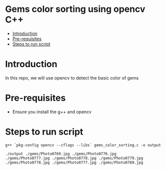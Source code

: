 # Gems color sorting using opencv C++
- [Introduction](#Introduction)
- [Pre-requisites](#pre-requisites)
- [Steps to run script](#Steps-to-run-script)

# Introduction
In this repo, we will use opencv to detect the basic color of gems

# Pre-requisites 
* Ensure you install the g++ and opencv

# Steps to run script
```
g++ `pkg-config opencv --cflags --libs` gems_color_sorting.c -o output

```
```
./output ./gems/Photo0769.jpg ./gems/Photo0776.jpg ./gems/Photo0777.jpg ./gems/Photo0778.jpg ./gems/Photo0779.jpg ./gems/Photo0778.jpg ./gems/Photo0777.jpg ./gems/Photo0769.jpg
```
